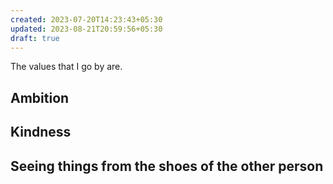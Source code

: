 ```yaml
---
created: 2023-07-20T14:23:43+05:30
updated: 2023-08-21T20:59:56+05:30
draft: true
---
```

The values that I go by are.

## Ambition

## Kindness

## Seeing things from the shoes of the other person

